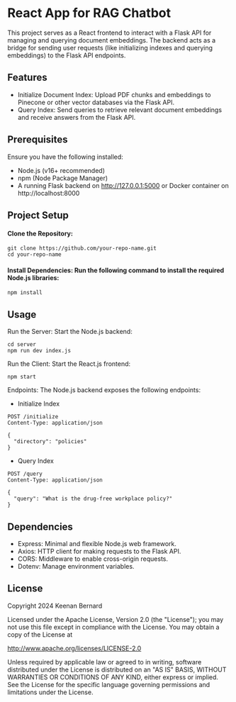 # React App for RAG Chatbot

This project serves as a React frontend to interact with a Flask API for managing and querying document embeddings. The backend acts as a bridge for sending user requests (like initializing indexes and querying embeddings) to the Flask API endpoints.

## Features

- Initialize Document Index: Upload PDF chunks and embeddings to Pinecone or other vector databases via the Flask API.
- Query Index: Send queries to retrieve relevant document embeddings and receive answers from the Flask API.

## Prerequisites

Ensure you have the following installed:

- Node.js (v16+ recommended)
- npm (Node Package Manager)
- A running Flask backend on http://127.0.0.1:5000 or Docker container on http://localhost:8000

## Project Setup

#### Clone the Repository:
``` 
git clone https://github.com/your-repo-name.git
cd your-repo-name 
```

#### Install Dependencies: Run the following command to install the required Node.js libraries:
```
npm install
```

## Usage
Run the Server: Start the Node.js backend:
```
cd server
npm run dev index.js
```
Run the Client: Start the React.js frontend:
```
npm start
```
Endpoints: The Node.js backend exposes the following endpoints:
- Initialize Index
```
POST /initialize
Content-Type: application/json

{
  "directory": "policies"
}
```
- Query Index
```
POST /query
Content-Type: application/json

{
  "query": "What is the drug-free workplace policy?"
}
```

## Dependencies

- Express: Minimal and flexible Node.js web framework.
- Axios: HTTP client for making requests to the Flask API.
- CORS: Middleware to enable cross-origin requests.
- Dotenv: Manage environment variables.

## License
Copyright 2024 Keenan Bernard

Licensed under the Apache License, Version 2.0 (the "License");
you may not use this file except in compliance with the License.
You may obtain a copy of the License at

http://www.apache.org/licenses/LICENSE-2.0

Unless required by applicable law or agreed to in writing, software
distributed under the License is distributed on an "AS IS" BASIS,
WITHOUT WARRANTIES OR CONDITIONS OF ANY KIND, either express or implied.
See the License for the specific language governing permissions and
limitations under the License.